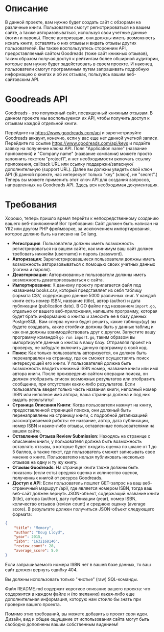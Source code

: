 # Описание

В данной проекте, вам нужно будет создать сайт с обзорами на различные книги. Пользователи смогут регистрироваться на вашем сайте, а также авторизовываться, используя свои учетные данные (логин и пароль). После авторизации, они должны иметь возможность искать книги, оставлять о них отзывы и видеть отзывы других пользователей. Вы также воспользуетесь сторонним API, предоставляемый сайтом Goodreads (тоже сайт книжных отзывов), таким образом получая доступ к рейтингам более обширной аудитории, которые вам нужно будет задействовать в своем проекте. И наконец, пользователи смогут программным путем запрашивать подробную информацию о книгах и об их отзывах, пользуясь вашим веб-сайтовским API.

# Goodreads API

Goodreads - это популярный сайт, посвященный книжным отзывам. В данном проекте мы воспользуемся их API, чтобы получить доступ к отзывам каждой отдельной книги.

Перейдите на https://www.goodreads.com/api и зарегистрируйте Goodreads аккаунт, конечно, если у вас еще нет данной учетной записи.
Перейдите по ссылке https://www.goodreads.com/api/keys и подайте заявку на получение ключа API. Поля "Application name" (название приложения) и "Company name" (название компании) можете просто заполнить текстом "project1", и нет необходимости включать ссылку приложения, callback URL или ссылку поддержки/запасную/дополнительную (support URL).
Далее вы должны увидеть свой ключ API (В данной проекте, нас интересует только "key" (ключ), не "secret".)
Теперь вы можете применить этот ключ API для создания запросов, направленных на Goodreads API. [Здесь](https://www.goodreads.com/api/index) вся необходимая документация. 

# Требования
Хорошо, теперь пришло время перейти к непосредственному созданию вашего веб-приложения! Вот требования:
Сайт должен быть написан на YII2 или другом PHP фреймворке, за исключением импортирования, которое должно быть на писано на Go lang.

* **Регистрация**: Пользователи должны иметь возможность регистрироваться на вашем сайте, как минимум ваш сайт должен требовать никнейм (username) и пароль (password).
* **Авторизация**: Зарегистрировавшиеся пользователи должны иметь возможность авторизовываться с помощью своих учетных данных (логина и пароля).
* **Деавторизация**: Авторизованные пользователи должны иметь возможность деавторизовываться с сайта.
* **Импортирование**: К данному проекту прилагается файл под названием books.csv, который представляет из себя таблицу формата CSV, содержащую данные 5000 различных книг. У каждой книги есть номер ISBN, название (title), автор (author) и дата публикации (publication date). В GO файле под названием `import.go`, отдельно от вашего веб-приложения, напишите программу, которая будет брать информацию о книгах и заносить ее в базу данных PostgreSQL. Вам сперва нужно будет решить, какие таблицы(цу) вы будете создавать, какие столбики должны быть у данных таблиц и как они должны взаимодействовать друг с другом. Запустите вашу программу командой `go run import.go`, таким образом вы импортируете данные о книгах в вашу базу. Отправляя проект на проверку, не забудьте включить данную программу в свой код.
* **Поиск**: Как только пользователь авторизуется, он должен быть перенаправлен на страницу, где он сможет осуществлять поиск интересующей его книги. У пользователей должна быть возможность вводить книжный ISBN номер, название книги или имя автора книги. После произведения сайтом операции поиска, он должен отобразить список возможных результатов или отобразить сообщение, при отсутствии каких-либо результатов. Если пользователь введет только часть названия книги, неполный номер ISBN или неполное имя автора, ваша страница должна и под них выдать результаты!
* **Страница Описания Книги**: Когда пользователи нажмут на книгу, предоставленной страницей поиска, они должный быть перенаправлены на страницу книги, с подробной детализацией рассматриваемой работы: ее название, автор, дата публикации, номер ISBN и какие-либо отзывы, оставленные пользователями на вашем сайте.
* **Оставление Отзыва Review Submission**: Находясь на странице с описанием книги, у пользователя должна быть возможность оставлять отзывы, в которые будет входить оценка по шкале от 1 до 5 баллов, а также текст, где пользователь сможет записывать свое мнение о книге. Пользователю нельзя публиковать несколько отзывов на одну и ту жу книгу.
* **Отзывы Goodreads**: На странице книги также должны быть показаны (если есть) средняя оценка и количество оценок, полученных книгой от ресурса Goodreads.
* **Доступ к API**: Если пользователь пошлет GET-запрос на ваш веб-страничный маршрут /api/<isbn>, где <isbn> является номером ISBN, тогда ваш веб-сайт должен вернуть JSON-объект, содержащий название книги (title), автора (author), дату публикации (year), номер ISBN, количество отзывов (review count) и среднюю оценку (average score). В результате должен получиться JSON-объект следующего формата:
```json
{
    "title": "Memory",
    "author": "Doug Lloyd",
    "year": 2015,
    "isbn": "1632168146",
    "review_count": 28,
    "average_score": 5.0
}
```
Если запрашиваемого номера ISBN нет в вашей базе данных, то ваш сайт должен вернуть ошибку 404.

Вы должны использовать только "чистые" (raw) SQL-команды.

Файл README.md содержит короткое описание вашего проекта: что содержится в каждом файле и (по желанию) какая-либо еще дополнительная информация, которую нам стоило бы знать при проверке вашего проекта.

Помимо этих требований, вы можете добавить в проект свои идеи. Дизайн, вид и общее ощущение от использования сайта могут быть свободно дополнены вашим собственным видением!

